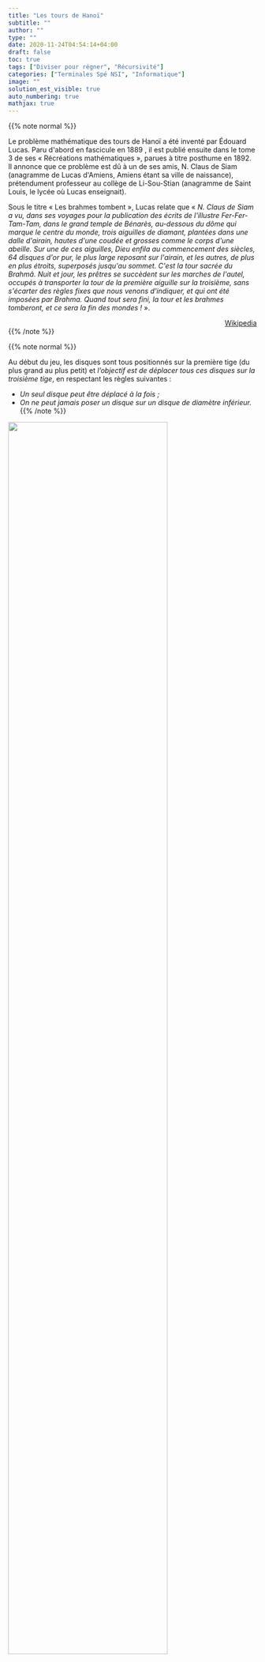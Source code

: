 ```yaml
---
title: "Les tours de Hanoï"
subtitle: ""
author: ""
type: ""
date: 2020-11-24T04:54:14+04:00
draft: false
toc: true
tags: ["Diviser pour régner", "Récursivité"]
categories: ["Terminales Spé NSI", "Informatique"]
image: ""
solution_est_visible: true
auto_numbering: true
mathjax: true
---
```



{{% note normal %}}

Le problème mathématique des tours de Hanoï a été inventé par Édouard Lucas. Paru d'abord en fascicule en 1889 , il est publié ensuite dans le tome 3 de ses «&nbsp;Récréations mathématiques&nbsp;», parues à titre posthume en 1892. Il annonce que ce problème est dû à un de ses amis, N. Claus de Siam (anagramme de Lucas d'Amiens, Amiens étant sa ville de naissance), prétendument professeur au collège de Li-Sou-Stian (anagramme de Saint Louis, le lycée où Lucas enseignait).

Sous le titre «&nbsp;Les brahmes tombent&nbsp;», Lucas relate que «&nbsp;*N. Claus de Siam a vu, dans ses voyages pour la publication des écrits de l'illustre Fer-Fer-Tam-Tam, dans le grand temple de Bénarès, au-dessous du dôme qui marque le centre du monde, trois aiguilles de diamant, plantées dans une dalle d'airain, hautes d'une coudée et grosses comme le corps d'une abeille.* *Sur une de ces aiguilles, Dieu enfila au commencement des siècles, 64 disques d'or pur, le plus large reposant sur l'airain, et les autres, de plus en plus étroits, superposés jusqu'au sommet. C'est la tour sacrée du Brahmâ.* *Nuit et jour, les prêtres se succèdent sur les marches de l'autel, occupés à transporter la tour de la première aiguille sur la troisième, sans s'écarter des règles fixes que nous venons d'indiquer, et qui ont été imposées par Brahma.* *Quand tout sera fini, la tour et les brahmes tomberont, et ce sera la fin des mondes&nbsp;!*&nbsp;».

<div style="text-align: right;">
<a href="https://fr.wikipedia.org/wiki/Tours_de_Hanoï" target="_blank">Wikipedia</a>
</div>
{{% /note %}}

{{% note normal %}}

Au début du jeu, les disques sont tous positionnés sur la première tige (du plus grand au plus petit) et *l’objectif est de déplacer tous ces disques sur la troisième tige*, en respectant les règles suivantes :

- *Un seul disque peut être déplacé à la fois ;*
- *On ne peut jamais poser un disque sur un disque de diamètre inférieur.*
{{% /note %}}

<img src="/terminales-nsi/chap-10/chap-10-3-1.png" alt="" width="80%" />

1. Numéroter chaque disque pour un empilement à 4 disques et écrire l'enchaînement des étapes nécessaires à la réalisation de la tâche.

2. Faire émerger le raisonnement récursif qui permet de résoudre le problème.
{{% solution "Réponse" %}}
Pour pouvoir déplacer le dernier disque (celui du dessous), il est nécessaire de déplacer les $n − 1$ disques qui le couvrent sur la tige centrale. Une fois ces déplacements effectués, on peut le déplacer sur la troisième tige. Il reste alors à déplacer les $n − 1$ autres disques vers la troisième tige.

<img src="/terminales-nsi/chap-10/chap-10-3-2.png" alt="" width="" />

{{% /solution %}}

3. Écrire le code de la fonction dont la spécification est

```python
def hanoi(n: int, debut: int = 1, milieu: int = 2, fin: int = 3) -> None:
    """
    Fonction qui déplace récursivement les disques selon les règles des tours de Hanoï. 
    """
```

Tester cette fonction.

{{% solution "Aide" %}}

{{% note normal %}}

L'algorithme est le suivant :

- Si le nombre de disques est égal à 0, afficher "Aucun disque à déplacer"&nbsp;;
- Si le nombre de disques est égal à 1, déplacer directement le disque du piquet $A$ au piquet $C$&nbsp;;
- Si le nombre de disques est supérieur ou égal à 2, enchaîner les étapes suivante :
  - Déplacer $n-1$ disques du piquet $A$ jusqu'au piquet $B$&nbsp;;
  - Déplacer le disque qui reste du piquet $A$ au piquet $C$&nbsp;;
  - Déplacer $n-1$ disques du piquet $B$ au piquet $C$.

{{% /note %}}

{{% /solution %}}

4. Indiquer tous les appels de fonctions et toutes les instructions exécutées pour $n=3$.
{{% solution "Réponse" %}}

- `hanoi(3, "A", "B", "C")`
  - `hanoi(2, "A", "C", "B")`
    - `hanoi(1, "A", "B", "C")`
      - `hanoi(0, "A", "C", "B")`
      - Affichage : 1 de A à C
      - `hanoi(0, "B", "A", "C")`
    - Affichage : 2 de A à B
    - `hanoi(1, "C", "A", "B")`
      - `hanoi(0, "C", "B", "A")`
      - Affichage : 1 de C à B
      - `hanoi(0, "A", "C", "B")`
  - Affichage : 3 de A à C
  - `hanoi(2, "B", "A", "C")`
    - `hanoi(1, "B", "C", "A")`
      - `hanoi(0, "B", "A", "C")`
      - Affichage : 1 de B à A
      - `hanoi(0, "C", "B", "A")`
    - Affichage : 2 de B à C
    - `hanoi(1, "A", "B", "C")`
      - `hanoi(0, "A", "C", "B")`
      - Affichage : 1 de A vers C
      - `hanoi(0, "B", "A", "C")`

{{% /solution %}}

5. Quelle est la complexité de la fonction ?
{{% solution "Réponse" %}}

#### Récurrence

Si on note $x_n$ le nombre de mouvement pour déplacer $n$ disques, on obtient la relation de récurrence :
$$
\begin{aligned}
    x_0 &= 0\cr
    x_n &= 2 x_{n-1} + 1 \text{ si } n \ge 1\cr
\end{aligned}

$$

ce qui donne
$$
    x_n = 2^n - 1
$$

La complexité est en $O(2^n)$.

{{% /solution %}}

- {{< remote "Accès au corrigé" "https://replit.com/@dlatreyte/hanoi" >}}
